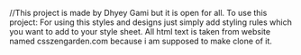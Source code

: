 //This project is made by Dhyey Gami but it is open for all.
To use this project:
For using this styles and designs just simply add styling rules which you want to add to your style sheet.
All html text is taken from website named csszengarden.com because i am supposed to make clone of it.
